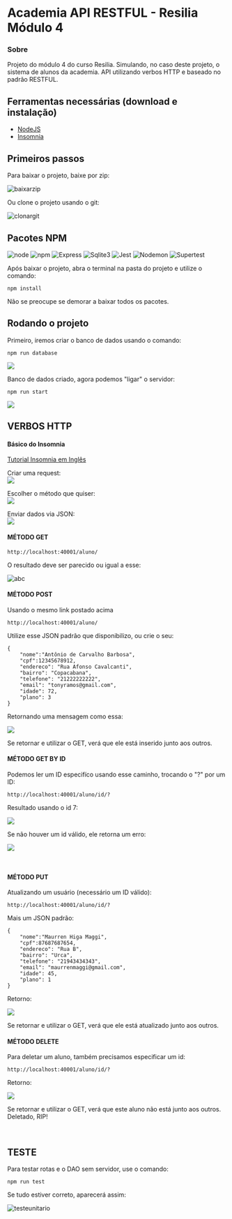 # Academia API RESTFUL - Resilia Módulo 4

### Sobre

Projeto do módulo 4 do curso Resilia. Simulando, no caso deste projeto, o sistema de alunos da academia. API utilizando verbos HTTP e baseado no padrão RESTFUL.

## Ferramentas necessárias (download e instalação)

* [NodeJS](https://nodejs.org/en/download/)
* [Insomnia](https://insomnia.rest/download)

## Primeiros passos

Para baixar o projeto, baixe por zip:

![baixarzip](https://i.ibb.co/DpVBCsB/baixarzip.png)
<br>

Ou clone o projeto usando o git:

![clonargit](https://i.ibb.co/0jjvn86/clonargit.png)

## Pacotes NPM

![node](https://img.shields.io/badge/NodeJS-14.17.1-brightgreen) ![npm](https://img.shields.io/badge/npm-6.14.13-orange) ![Express](https://img.shields.io/badge/Express-4.17.1-red)  ![Sqlite3](https://img.shields.io/badge/SQlite3-v5.0.2-red) ![Jest](https://img.shields.io/badge/jest-27.0.6-blue) ![Nodemon](https://img.shields.io/badge/Nodemon-2.0.12-green) ![Supertest](https://img.shields.io/badge/supertest-6.1.4-green)

Após baixar o projeto, abra o terminal na pasta do projeto e utilize o comando:

```
npm install 
```
Não se preocupe se demorar a baixar todos os pacotes. 

## Rodando o projeto

Primeiro, iremos criar o banco de dados usando o comando:

```
npm run database
```
![](https://i.ibb.co/rdctk5G/database.png)
<br>

Banco de dados criado, agora podemos "ligar" o servidor:
```
npm run start
```

![](https://i.ibb.co/BtMjS3F/server.png)

## VERBOS HTTP
#### Básico do Insomnia

[Tutorial Insomnia em Inglês](https://www.youtube.com/watch?v=H16GUC9Svyk)

Criar uma request:<br>
![](https://i.ibb.co/M8rzz0v/insomnia1.png)

Escolher o método que quiser:<br>
![](https://i.ibb.co/sq887fn/insomnia2.png)

Enviar dados via JSON:<br>
![](https://i.ibb.co/hCpnMT5/insomnia3.png)

#### MÉTODO GET
```
http://localhost:40001/aluno/
```


O resultado deve ser parecido ou igual a esse:

![abc](https://i.ibb.co/V3SK185/get-all.png)

#### MÉTODO POST
Usando o mesmo link postado acima 
```
http://localhost:40001/aluno/
```

Utilize esse JSON padrão que disponibilizo, ou crie o seu:
```
{
    "nome":"Antônio de Carvalho Barbosa",
    "cpf":12345678912,
    "endereco": "Rua Afonso Cavalcanti",
    "bairro": "Copacabana",
    "telefone": "21222222222",
    "email": "tonyramos@gmail.com",
    "idade": 72,
    "plano": 3
}
```

Retornando uma mensagem como essa:

![](https://i.ibb.co/PCmCtyM/post.png)

Se retornar e utilizar o GET, verá que ele está inserido junto aos outros.
<br>

#### MÉTODO GET BY ID

Podemos ler um ID especifíco usando esse caminho, trocando o "?" por um ID:
```
http://localhost:40001/aluno/id/?
```

Resultado usando o id 7:

![](https://i.ibb.co/whfHnnD/get-id.png)
<br>

Se não houver um id válido, ele retorna um erro:

![](https://i.ibb.co/mRCkW3w/get-id-erro.png)

<br>

#### MÉTODO PUT

Atualizando um usuário (necessário um ID válido):
```
http://localhost:40001/aluno/id/?
```

Mais um JSON padrão:
```
{
    "nome":"Maurren Higa Maggi",
    "cpf":87687687654,
    "endereco": "Rua B",
    "bairro": "Urca",
    "telefone": "21943434343",
    "email": "maurrenmaggi@gmail.com",
    "idade": 45,
    "plano": 1
}
```

Retorno:

![](https://i.ibb.co/hD85vDF/update.png)

Se retornar e utilizar o GET, verá que ele está atualizado junto aos outros.
<br>

#### MÉTODO DELETE

Para deletar um aluno, também precisamos especificar um id:
```
http://localhost:40001/aluno/id/?
```

Retorno:

![](https://i.ibb.co/k42rC18/delete.png)


Se retornar e utilizar o GET, verá que este aluno não está junto aos outros. Deletado, RIP!

<br>

## TESTE

Para testar rotas e o DAO sem servidor, use o comando:

```
npm run test
```

Se tudo estiver correto, aparecerá assim:

![testeunitario](https://i.ibb.co/HqSVPJw/testeunitario.png)
